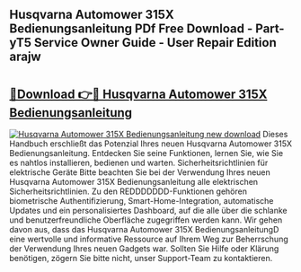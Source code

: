 ## Husqvarna Automower 315X Bedienungsanleitung PDf Free Download - Part-yT5 Service Owner Guide - User Repair Edition arajw

# <h2><a href="http://df4gem.blite.top/?on=Husqvarna+Automower+315X+Bedienungsanleitung">🔗Download 👉🔴 Husqvarna Automower 315X Bedienungsanleitung</a></h2>

[![Husqvarna Automower 315X Bedienungsanleitung new download](https://i.imgur.com/lujVjoI.png)](http://df4gem.blite.top/?on=Husqvarna+Automower+315X+Bedienungsanleitung)
Dieses Handbuch erschließt das Potenzial Ihres neuen Husqvarna Automower 315X Bedienungsanleitung. Entdecken Sie seine Funktionen, lernen Sie, wie Sie es nahtlos installieren, bedienen und warten. Sicherheitsrichtlinien für elektrische Geräte Bitte beachten Sie bei der Verwendung Ihres neuen Husqvarna Automower 315X Bedienungsanleitung alle elektrischen Sicherheitsrichtlinien. Zu den REDDDDDDD-Funktionen gehören biometrische Authentifizierung, Smart-Home-Integration, automatische Updates und ein personalisiertes Dashboard, auf die alle über die schlanke und benutzerfreundliche Oberfläche zugegriffen werden kann. Wir gehen davon aus, dass das Husqvarna Automower 315X BedienungsanleitungD eine wertvolle und informative Ressource auf Ihrem Weg zur Beherrschung der Verwendung Ihres neuen Gadgets war. Sollten Sie Hilfe oder Klärung benötigen, zögern Sie bitte nicht, unser Support-Team zu kontaktieren.
